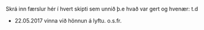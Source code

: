Skrá inn færslur hér í hvert skipti sem unnið þ.e hvað var gert og hvenær:
t.d 
* 22.05.2017
vinna við hönnun á lyftu. o.s.fr.

